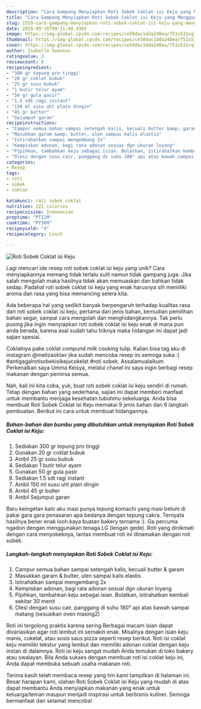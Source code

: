 ```yaml
---
description: "Cara Gampang Menyiapkan Roti Sobek Coklat isi Keju yang Menggugah Selera"
title: "Cara Gampang Menyiapkan Roti Sobek Coklat isi Keju yang Menggugah Selera"
slug: 1510-cara-gampang-menyiapkan-roti-sobek-coklat-isi-keju-yang-menggugah-selera
date: 2020-09-16T09:11:44.430Z
image: https://img-global.cpcdn.com/recipes/ce50dac1dda240ea/751x532cq70/roti-sobek-coklat-isi-keju-foto-resep-utama.jpg
thumbnail: https://img-global.cpcdn.com/recipes/ce50dac1dda240ea/751x532cq70/roti-sobek-coklat-isi-keju-foto-resep-utama.jpg
cover: https://img-global.cpcdn.com/recipes/ce50dac1dda240ea/751x532cq70/roti-sobek-coklat-isi-keju-foto-resep-utama.jpg
author: Isabelle Swanson
ratingvalue: 3
reviewcount: 8
recipeingredient:
- "300 gr tepung pro tinggi"
- "20 gr coklat bubuk"
- "25 gr susu bubuk"
- "1 butir telur ayam"
- "50 gr gula pasir"
- "1.5 sdt ragi instant"
- "150 ml susu uht plain dingin"
- "45 gr butter"
- "Sejumput garan"
recipeinstructions:
- "Campur semua bahan sampai setengah kalis, kecuali butter &amp; garam"
- "Masukkan garam &amp; butter, ulen sampai kalis elastis"
- "Istirahatkan sampai mengembang 2x"
- "Kempiskan adonan, bagi rata adonan sesuai dgn ukuran loyang"
- "Pipihkan, tambahkan keju sebagai isian. Bulatkan, istirahatkan kembali sekitar 30 menit"
- "Olesi dengan susu cair, panggang di suhu 180° api atas bawah sampai matang (sesuaikan oven masing2)"
categories:
- Resep
tags:
- roti
- sobek
- coklat

katakunci: roti sobek coklat 
nutrition: 221 calories
recipecuisine: Indonesian
preptime: "PT11M"
cooktime: "PT36M"
recipeyield: "4"
recipecategory: Lunch

---
```



![Roti Sobek Coklat isi Keju](https://img-global.cpcdn.com/recipes/ce50dac1dda240ea/751x532cq70/roti-sobek-coklat-isi-keju-foto-resep-utama.jpg)

Lagi mencari ide resep roti sobek coklat isi keju yang unik? Cara menyiapkannya memang tidak terlalu sulit namun tidak gampang juga. Jika salah mengolah maka hasilnya tidak akan memuaskan dan bahkan tidak sedap. Padahal roti sobek coklat isi keju yang enak harusnya sih memiliki aroma dan rasa yang bisa memancing selera kita.

Ada beberapa hal yang sedikit banyak berpengaruh terhadap kualitas rasa dari roti sobek coklat isi keju, pertama dari jenis bahan, kemudian pemilihan bahan segar, sampai cara mengolah dan menghidangkannya. Tak perlu pusing jika ingin menyiapkan roti sobek coklat isi keju enak di mana pun anda berada, karena asal sudah tahu triknya maka hidangan ini dapat jadi sajian spesial.

Coklatnya pake coklat compund milk cooking tulip. Kalian bisa tag aku di instagram @melizaoktav jika sudah mencoba resep ini.semoga suka :) #antigagalrotisobekisikejucokelat #roti sobek. Assalamualaikum Perkenalkan saya Umma Keisya, melalui chanel ini saya ingin berbagi resep makanan dengan pemirsa semua.


Nah, kali ini kita coba, yuk, buat roti sobek coklat isi keju sendiri di rumah. Tetap dengan bahan yang sederhana, sajian ini dapat memberi manfaat untuk membantu menjaga kesehatan tubuhmu sekeluarga. Anda bisa membuat Roti Sobek Coklat isi Keju memakai 9 jenis bahan dan 6 langkah pembuatan. Berikut ini cara untuk membuat hidangannya.

<!--inarticleads1-->

##### Bahan-bahan dan bumbu yang dibutuhkan untuk menyiapkan Roti Sobek Coklat isi Keju:

1. Sediakan 300 gr tepung pro tinggi
1. Gunakan 20 gr coklat bubuk
1. Ambil 25 gr susu bubuk
1. Sediakan 1 butir telur ayam
1. Gunakan 50 gr gula pasir
1. Sediakan 1.5 sdt ragi instant
1. Ambil 150 ml susu uht plain dingin
1. Ambil 45 gr butter
1. Ambil Sejumput garan


Baru keingetan kalo aku masi punya tepung komachi yang masi belum di pakai gara gara penasaran apa bedanya dengan tepung cakra. Ternyata hasilnya bener enak looh.kaya buatan bakery ternama :). Ga percuma ngadon dengan menggunakan tenaga LG (lengan gede). Roti yang dinikmati dengan cara menyobeknya, lantas membuat roti ini dinamakan dengan roti sobek. 

<!--inarticleads2-->

##### Langkah-langkah menyiapkan Roti Sobek Coklat isi Keju:

1. Campur semua bahan sampai setengah kalis, kecuali butter &amp; garam
1. Masukkan garam &amp; butter, ulen sampai kalis elastis
1. Istirahatkan sampai mengembang 2x
1. Kempiskan adonan, bagi rata adonan sesuai dgn ukuran loyang
1. Pipihkan, tambahkan keju sebagai isian. Bulatkan, istirahatkan kembali sekitar 30 menit
1. Olesi dengan susu cair, panggang di suhu 180° api atas bawah sampai matang (sesuaikan oven masing2)


Roti ini tergolong praktis karena sering Berbagai macam isian dapat divariasikan agar roti lembut ini semakin enak. Misalnya dengan isian keju manis, cokelat, atau sosis saus pizza seperti resep berikut. Roti isi coklat keju memiliki tekstur yang lembut dan memiliki adonan coklat dengan keju instan di dalamnya. Roti isi keju sangat mudah Anda temukan di toko bakery atau swalayan. Bila Anda sukses dengan membuat roti isi coklat keju ini, Anda dapat membuka sebuah usaha makanan roti. 

Terima kasih telah membaca resep yang tim kami tampilkan di halaman ini. Besar harapan kami, olahan Roti Sobek Coklat isi Keju yang mudah di atas dapat membantu Anda menyiapkan makanan yang enak untuk keluarga/teman maupun menjadi inspirasi untuk berbisnis kuliner. Semoga bermanfaat dan selamat mencoba!
